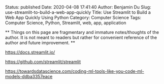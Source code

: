 Status: published
Date: 2020-04-08 17:41:40
Author: Benjamin Du
Slug: use-streamlit-to-build-a-web-app-quickly
Title: Use Streamlit to Build a Web App Quickly Using Python
Category: Computer Science
Tags: Computer Science, Python, Streamlit, web, app, application

**
Things on this page are fragmentary and immature notes/thoughts of the author.
It is not meant to readers but rather for convenient reference of the author and future improvement.
**


https://docs.streamlit.io/

https://github.com/streamlit/streamlit

https://towardsdatascience.com/coding-ml-tools-like-you-code-ml-models-ddba3357eace